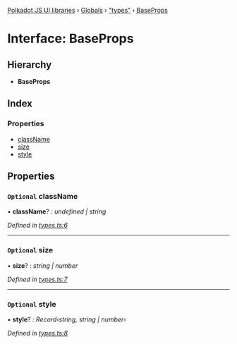 [Polkadot JS UI libraries](../README.md) › [Globals](../globals.md) › ["types"](../modules/_types_.md) › [BaseProps](_types_.baseprops.md)

# Interface: BaseProps

## Hierarchy

* **BaseProps**

## Index

### Properties

* [className](_types_.baseprops.md#optional-classname)
* [size](_types_.baseprops.md#optional-size)
* [style](_types_.baseprops.md#optional-style)

## Properties

### `Optional` className

• **className**? : *undefined | string*

*Defined in [types.ts:6](https://github.com/polkadot-js/ui/blob/ad9abfb0/packages/react-qr/src/types.ts#L6)*

___

### `Optional` size

• **size**? : *string | number*

*Defined in [types.ts:7](https://github.com/polkadot-js/ui/blob/ad9abfb0/packages/react-qr/src/types.ts#L7)*

___

### `Optional` style

• **style**? : *Record‹string, string | number›*

*Defined in [types.ts:8](https://github.com/polkadot-js/ui/blob/ad9abfb0/packages/react-qr/src/types.ts#L8)*
